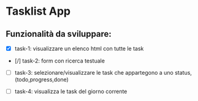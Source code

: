 # Tasklist App

## Funzionalità da sviluppare:

- [X] task-1: visualizzare un elenco html con tutte le task 
- [/] task-2: form con ricerca testuale
- [ ] task-3: selezionare/visualizzare le task che appartegono a uno status, (todo,progress,done)
- [ ] task-4: visualizza le task del giorno corrente

